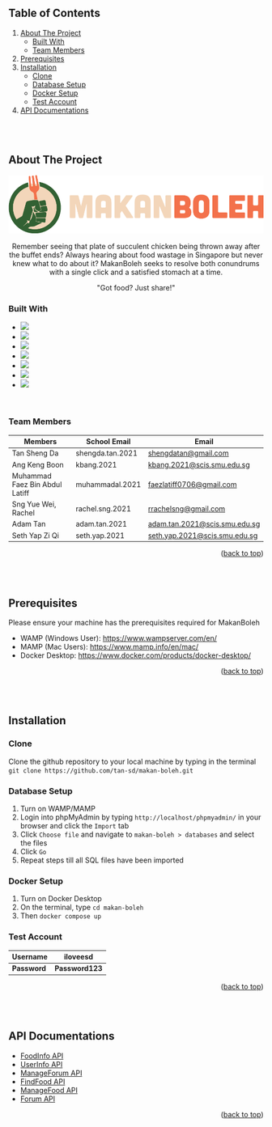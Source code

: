 <!-- TABLE OF CONTENTS -->
## Table of Contents
  <ol>
    <li>
      <a href="#about-the-project">About The Project</a>
      <ul>
        <li><a href="#built-with">Built With</a></li>
        <li><a href="#team-members">Team Members</a></li>
      </ul>
    </li>
    <li><a href='#prerequisites'>Prerequisites</a></li>
    <li>
      <a href="#installation">Installation</a>
      <ul>
        <li><a href="#clone">Clone</a></li>
        <li><a href="#database-setup">Database Setup</a></li>
        <li><a href="#docker-setup">Docker Setup</a></li>
        <li><a href="#test-account">Test Account</a></li> 
      </ul>
    </li>
    <li><a href='#api-documentations'>API Documentations</a></li>
  </ol>

<br/>
<br/>

## About The Project

<p align="center">
    <img src="./my_app/src/assets/images/logos/large_logos/MakanBoleh_logo_long_light_large.png" >
</p>

<p align=center>
    Remember seeing that plate of succulent chicken being thrown away after the buffet ends?  Always hearing about food wastage in Singapore but never knew what to do about it? MakanBoleh seeks to resolve both conundrums with a single click and a satisfied stomach at a time.
</p>

<p align=center>
"Got food? Just share!"
</p>


### Built With

* <a href="https://html.com/"><img width="26px" src="https://cdn.jsdelivr.net/gh/devicons/devicon/icons/html5/html5-original.svg"/></a>
* <a href="https://developer.mozilla.org/en-US/docs/Web/CSS"><img width="26px" src="https://cdn.jsdelivr.net/gh/devicons/devicon/icons/css3/css3-original.svg"/></a>
* <a href="https://www.javascript.com/"><img width="26px" src="https://cdn.jsdelivr.net/gh/devicons/devicon/icons/javascript/javascript-original.svg"/></a>
* <a href="https://vuejs.org/"><img src="https://cdn.jsdelivr.net/gh/devicons/devicon/icons/vuejs/vuejs-original.svg" width="26px"></a>
* <a href="https://getbootstrap.com"><img src="https://cdn.jsdelivr.net/gh/devicons/devicon/icons/bootstrap/bootstrap-original.svg" width="26px"></a>
* <a href="https://firebase.google.com/?gclid=CjwKCAiA68ebBhB-EiwALVC-Nu9CUOHBl_f4ytQaPMxt6hrueI-AQV3jTr1F-8u7dtfenil2eMGkNhoCH2YQAvD_BwE&gclsrc=aw.ds"><img src="https://cdn.jsdelivr.net/gh/devicons/devicon/icons/firebase/firebase-plain.svg" width="26px"></a>
* <a href="https://www.docker.com/"><img src="https://cdn.jsdelivr.net/gh/devicons/devicon/icons/docker/docker-original.svg" width="26px"></a>

<br/>

### Team Members

| Members               | School Email     | Email                           |
| --------------------- | ---------------- | ------------------------------- |
| Tan Sheng Da                   | shengda.tan.2021 | shengdatan@gmail.com            |
| Ang Keng Boon         | kbang.2021 | kbang.2021@scis.smu.edu.sg    |
| Muhammad Faez Bin Abdul Latiff | muhammadal.2021  | faezlatiff0706@gmail.com|
| Sng Yue Wei, Rachel            | rachel.sng.2021  | rrachelsng@gmail.com    |
| Adam Tan          | adam.tan.2021  |  adam.tan.2021@scis.smu.edu.sg   |
| Seth Yap Zi Qi            | seth.yap.2021  | seth.yap.2021@scis.smu.edu.sg   |


<p align="right">(<a href="#readme-top">back to top</a>)</p>

<br/>
<br/>

## Prerequisites
Please ensure your machine has the prerequisites required for MakanBoleh
* WAMP (Windows User): https://www.wampserver.com/en/
* MAMP (Mac Users): https://www.mamp.info/en/mac/
* Docker Desktop: https://www.docker.com/products/docker-desktop/

<p align="right">(<a href="#readme-top">back to top</a>)</p>

<br/>
<br/>

## Installation

### Clone
Clone the github repository to your local machine by typing in the terminal `git clone https://github.com/tan-sd/makan-boleh.git`

### Database Setup
1. Turn on WAMP/MAMP
2. Login into phpMyAdmin by typing `http://localhost/phpmyadmin/` in your browser and click the `Import` tab
3. Click `Choose file` and navigate to `makan-boleh > databases` and select the files
4. Click `Go`
5. Repeat steps till all SQL files have been imported

### Docker Setup
1. Turn on Docker Desktop
2. On the terminal, type `cd makan-boleh`
3. Then `docker compose up`

### Test Account
| **Username**       | **iloveesd** |
| -------------- | ------------------|
| **Password**       | **Password123**  

<p align="right">(<a href="#readme-top">back to top</a>)</p>

<br/>
<br/>

## API Documentations
* <a href='https://docs.google.com/document/d/1rcwscbMF9YDxRCl7xgJOnmwe-a4l3_Y2pBSY2JJV-xk/edit?usp=sharing'>FoodInfo API</a>
* <a href='https://docs.google.com/document/d/1SiL-nAZGWvSLyYBr0qHcx1SPB6T_fvILyldV88--p_k/edit?usp=sharing'>UserInfo API</a>
* <a href='https://docs.google.com/document/d/1JjyuweIMLZUxryOB_myYrGjy_7T0CKj6pkzmQwBIxKE/edit?usp=sharing'>ManageForum API</a>
* <a href='https://docs.google.com/document/d/19xZsvWSiL8xJQJ24d46SP0UV9PYQkdYDaqvmw0iBgIs/edit?usp=sharing'>FindFood API</a>
* <a href='https://docs.google.com/document/d/1eoJdZa1_9Lzpfskz_SwqR_2HTqOayMGp46h_-Q5Uet4/edit?usp=sharing'>ManageFood API</a>
* <a href='https://docs.google.com/document/d/18bd7cptYZtRFWiYMjcIRoYCyZaP-1_UyFL95OAGsNJs/edit?usp=sharing'>Forum API</a>

<p align="right">(<a href="#readme-top">back to top</a>)</p>